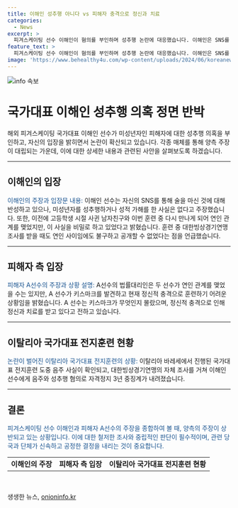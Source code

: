 ```yaml
---
title: 이해인 성추행 아니다 vs 피해자 충격으로 정신과 치료
categories:
  - News
excerpt: >
  피겨스케이팅 선수 이해인이 혐의를 부인하며 성추행 논란에 대응했습니다. 이해인은 SNS를 통해 미성년자와의 성추행 주장을 부인하고, 고등학 시절 연인이었던 선수와의 교제 비밀을 고백했습니다. 반면 피해자 측은 심리적 충격과 정신 건강 문제를 언급하며 상황을 설명했습니다. 논란은 이탈리아 훈련 중 발생한 것으로, 빙상연맹은 음주와 성추행 혐의로 이해인에게 3년 자격정지 징계를 내렸습니다. (150자)
feature_text: >
  피겨스케이팅 선수 이해인이 혐의를 부인하며 성추행 논란에 대응했습니다. 이해인은 SNS를 통해 미성년자와의 성추행 주장을 부인하고, 고등학 시절 연인이었던 선수와의 교제 비밀을 고백했습니다. 반면 피해자 측은 심리적 충격과 정신 건강 문제를 언급하며 상황을 설명했습니다. 논란은 이탈리아 훈련 중 발생한 것으로, 빙상연맹은 음주와 성추행 혐의로 이해인에게 3년 자격정지 징계를 내렸습니다. (150자)
image: 'https://www.behealthy4u.com/wp-content/uploads/2024/06/koreanews.jpg'
---
```


<p><img src="https://www.behealthy4u.com/wp-content/uploads/2024/06/koreanews.jpg" alt="info 속보" /></p>

<h1>국가대표 이해인 성추행 의혹 정면 반박</h1>

<p data-ke-size="size16">해외 피겨스케이팅 국가대표 이해인 선수가 미성년자인 피해자에 대한 성추행 의혹을 부인하고, 자신의 입장을 밝히면서 논란이 확산되고 있습니다. 각종 매체를 통해 양측 주장이 대립되는 가운데, 이에 대한 상세한 내용과 관련된 사안을 살펴보도록 하겠습니다.</p>

<hr>

<h2 data-ke-size="size26">이해인의 입장</h2>

<p><span style="color: #1a5490;">이해인의 주장과 입장문 내용:</span> 이해인 선수는 자신의 SNS를 통해 술을 마신 것에 대해 반성하고 있으나, 미성년자를 성추행하거나 성적 가해를 한 사실은 없다고 주장했습니다. 또한, 이전에 고등학생 시절 사귄 남자친구와 이번 훈련 중 다시 만나게 되어 연인 관계를 맺었지만, 이 사실을 비밀로 하고 있었다고 밝혔습니다. 훈련 중 대한빙상경기연맹 조사를 받을 때도 연인 사이임에도 불구하고 공개할 수 없었다는 점을 언급했습니다.</p>

<hr>

<h2 data-ke-size="size26">피해자 측 입장</h2>

<p><span style="color: #1a5490;">피해자 A선수의 주장과 상황 설명:</span> A선수의 법률대리인은 두 선수가 연인 관계를 맺었을 수는 있지만, A 선수가 키스마크를 발견하고 현재 정신적 충격으로 훈련하기 어려운 상황임을 밝혔습니다. A 선수는 키스마크가 무엇인지 몰랐으며, 정신적 충격으로 인해 정신과 치료를 받고 있다고 전하고 있습니다.</p>

<hr>

<h2 data-ke-size="size26">이탈리아 국가대표 전지훈련 현황</h2>

<p><span style="color: #1a5490;">논란이 벌어진 이탈리아 국가대표 전지훈련의 상황:</span> 이탈리아 바레세에서 진행된 국가대표 전지훈련 도중 음주 사실이 확인되고, 대한빙상경기연맹의 자체 조사를 거쳐 이해인 선수에게 음주와 성추행 혐의로 자격정지 3년 중징계가 내려졌습니다.</p>

<hr>

<h2 data-ke-size="size26">결론</h2>

<p><span style="color: #1a5490;">피겨스케이팅 선수 이해인과 피해자 A선수의 주장을 종합하여 볼 때, 양측의 주장이 상반되고 있는 상황입니다. 이에 대한 철저한 조사와 중립적인 판단이 필수적이며, 관련 당국과 단체가 신속하고 공정한 결정을 내리는 것이 중요합니다.</span></p>

<table>
    <tbody>
        <tr>
            <td style="text-align: center; height: 17px;"><b>이해인의 주장</b></td>
            <td style="text-align: center; height: 17px;"><b>피해자 측 입장</b></td>
            <td style="text-align: center; height: 17px;"><b>이탈리아 국가대표 전지훈련 현황</b></td>
        </tr>
    </tbody>
</table>

<p data-ke-size="size16">&nbsp;</p>
생생한 뉴스, <a href="https://onioninfo.kr" rel="dofollow">onioninfo.kr</a>


